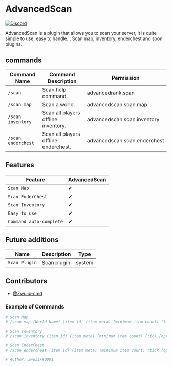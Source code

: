# AdvancedScan
[![Discord](https://img.shields.io/badge/chat-on%20discord-7289da.svg)](https://discord.gg/YfyfH6fdyv)

AdvancedScan is a plugin that allows you to scan your server, it is quite simple to use, easy to handle...
Scan map, inventory, enderchest and soon plugins.

## commands

| Command Name       | Command Description                  | Permission                         |
|--------------------|--------------------------------------|------------------------------------|
| `/scan`            | Scan help command.                   | advancedrank.scan                  |
| `/scan map`        | Scan a world.                        | advancedscan.scan.map              |
| `/scan inventory`  | Scan all players offline inventory.  | advancedscan.scan.inventory        |
| `/scan enderchest` | Scan all players offline enderchest. | advancedscan.scan.enderchest       |

## Features

| Feature                            | AdvancedScan |
|------------------------------------|--------------|
| `Scan Map`                         | ✔            |
| `Scan EnderChest`                  | ✔            |
| `Scan Inventory`                   | ✔            |
| `Easy to use`                      | ✔            |
| `Command auto-complete`            | ✔            |


## Future additions

| Name           | Description        | Type    |
|----------------|--------------------|---------|
| `Scan Plugin`  | Scan plugin        | system  |

## Contributors
- [@Zwuiix-cmd](https://github.com/Zwuiix-cmd)

### Example of Commands
```yaml
# Scan Map
# /scan map (World Name) (item id) (item meta) (minimum item count) (tick [optional])

# Scan Inventory
# /scan inventory (item id) (item meta) (minimum item count) (tick [optional])

# Scan EnderChest
# /scan enderchest (item id) (item meta) (minimum item count) (tick [optional])

# Author: Zwuiix#0001
```
